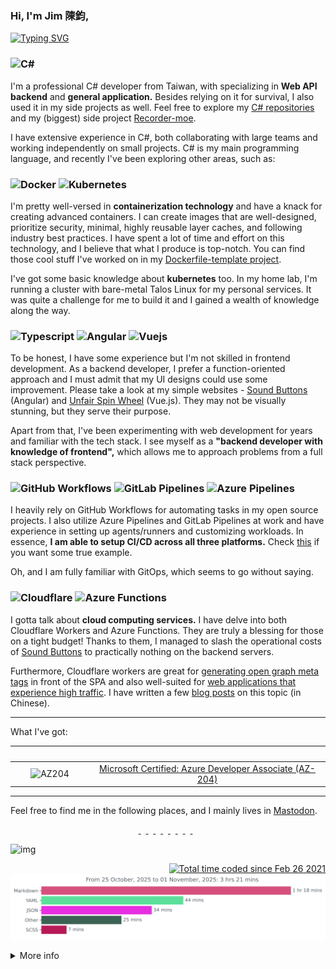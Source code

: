 ### Hi, I'm Jim 陳鈞,

[![Typing SVG](https://readme-typing-svg.demolab.com/?lines=👋+hailing+from+Taiwan!;💼+a+professional+C%23+developer.;❤️+an+advocate+for+open+source!;🐋+familiar+with+Docker.;☁️+have+several+cloud+computing+development+experiences.&width=650&pause=1500)](https://git.io/typing-svg)

### ![C#](https://img.shields.io/badge/C%23-239120?style=for-the-badge&logo=csharp&logoColor=white) 

I'm a professional C# developer from Taiwan, with specializing in **Web API backend** and **general application.** Besides relying on it for survival, I also used it in my side projects as well. Feel free to explore my [C# repositories](https://github.com/jim60105?tab=repositories&q=&type=&language=c%23&sort=) and my (biggest) side project [Recorder-moe](https://github.com/Recorder-moe).

I have extensive experience in C#, both collaborating with large teams and working independently on small projects. C# is my main programming language, and recently I've been exploring other areas, such as:

### ![Docker](https://img.shields.io/badge/Docker-2CA5E0?style=for-the-badge&logo=docker&logoColor=white) ![Kubernetes](https://img.shields.io/badge/kubernetes-326CE5?&style=for-the-badge&logo=kubernetes&logoColor=white)

I'm pretty well-versed in **containerization technology** and have a knack for creating advanced containers. I can create images that are well-designed, prioritize security, minimal, highly reusable layer caches, and following industry best practices. I have spent a lot of time and effort on this technology, and I believe that what I produce is top-notch. You can find those cool stuff I've worked on in my [Dockerfile-template project](https://github.com/jim60105/Dockerfile-template).

I've got some basic knowledge about **kubernetes** too. In my home lab, I'm running a cluster with bare-metal Talos Linux for my personal services. It was quite a challenge for me to build it and I gained a wealth of knowledge along the way.

### ![Typescript](https://img.shields.io/badge/TypeScript-007ACC?style=for-the-badge&logo=typescript&logoColor=white) ![Angular](https://img.shields.io/badge/Angular-DD0031?style=for-the-badge&logo=angular&logoColor=white) ![Vuejs](https://img.shields.io/badge/Vue%20js-35495E?style=for-the-badge&logo=vuedotjs&logoColor=4FC08D)

To be honest, I have some experience but I'm not skilled in frontend development. As a backend developer, I prefer a function-oriented approach and I must admit that my UI designs could use some improvement. Please take a look at my simple websites - [Sound Buttons](https://sound-buttons.click/) (Angular) and [Unfair Spin Wheel](https://unfair.spin-wheel.click/) (Vue.js). They may not be visually stunning, but they serve their purpose.

Apart from that, I've been experimenting with web development for years and familiar with the tech stack. I see myself as a **"backend developer with knowledge of frontend",** which allows me to approach problems from a full stack perspective.

### ![GitHub Workflows](https://img.shields.io/badge/GitHub-100000?style=for-the-badge&logo=github&logoColor=white) ![GitLab Pipelines](https://img.shields.io/badge/GitLab-330F63?style=for-the-badge&logo=gitlab&logoColor=white) ![Azure Pipelines](https://img.shields.io/badge/Azure_DevOps-0078D7?style=for-the-badge&logo=azure-devops&logoColor=white)

I heavily rely on GitHub Workflows for automating tasks in my open source projects. I also utilize Azure Pipelines and GitLab Pipelines at work and have experience in setting up agents/runners and customizing workloads. In essence, **I am able to setup CI/CD across all three platforms.** Check [this](https://github.com/jim60105/docker-whisperX/actions/runs/9924038326) if you want some true example.

Oh, and I am fully familiar with GitOps, which seems to go without saying.

### ![Cloudflare](https://img.shields.io/badge/Cloudflare-F38020?style=for-the-badge&logo=Cloudflare&logoColor=white) ![Azure Functions](https://img.shields.io/badge/Azure_Functions-0062AD?style=for-the-badge&logo=azure-functions&logoColor=white)

I gotta talk about **cloud computing services.** I have delve into both Cloudflare Workers and Azure Functions. They are truly a blessing for those on a tight budget! Thanks to them, I managed to slash the operational costs of [Sound Buttons](https://github.com/sound-buttons/sound-buttons_upload-backend) to practically nothing on the backend servers.

Furthermore, Cloudflare workers are great for [generating open graph meta tags](https://github.com/Recorder-moe/OpenGraphTagBuilder) in front of the SPA and also well-suited for [web applications that experience high traffic](https://github.com/jim60105/simple-poll-system). I have written a few [blog posts](https://blog.maki0419.com/search/label/Cloudflare) on this topic (in Chinese).

---

What I've got:

|　　　　　　　　||
:--:|:--:
![AZ204](https://github.com/jim60105/jim60105/assets/16995691/9a8ecdaa-cb5f-42c2-908a-ada3200a5ce9)|[Microsoft Certified: Azure Developer Associate (AZ-204)](https://learn.microsoft.com/zh-tw/users/jim60105/credentials/10e1317911550c2)

---

Feel free to find me in the following places, and I mainly lives in [Mastodon](https://liker.social/@jim60105).

<p align='center'>
    <a href="http://blog.maki0419.com" target="_blank" rel="noopener noreferrer">
        <img src="https://github.com/jim60105/jim60105/raw/master/images/social/blogger.png" width="80px" alt="">
    </a>&nbsp;
    <a rel="me" href="https://liker.social/@jim60105" target="_blank" rel="noopener">
        <img src="https://github.com/jim60105/jim60105/raw/master/images/social/mastodon.png" width="80px" alt="">
    </a>&nbsp;
    <a href="https://www.facebook.com/jim60105/" target="_blank" rel="noopener noreferrer">
        <img src="https://github.com/jim60105/jim60105/raw/master/images/social/facebook.png" width="80px" alt="">
    </a>&nbsp;
    <a href="https://x.com/jim60105" target="_blank" rel="noopener noreferrer">
        <img src="https://github.com/jim60105/jim60105/raw/master/images/social/x.png" width="80px" alt="">
    </a>&nbsp;
    <a href="https://github.com/jim60105" target="_blank" rel="noopener noreferrer">
        <img src="https://github.com/jim60105/jim60105/raw/master/images/social/github.png" width="80px" alt="">
    </a>&nbsp;
    <a href="https://civitai.com/user/jim60105" target="_blank" rel="noopener noreferrer">
        <img src="https://github.com/jim60105/jim60105/raw/master/images/social/civitai.png" width="80px" alt="">
    </a>&nbsp;
    <a href="https://www.coze.com/user/7376660011738809345" target="_blank" rel="noopener noreferrer">
        <img src="https://github.com/jim60105/jim60105/raw/master/images/social/coze.png" width="80px" alt="">
    </a>&nbsp;
    <a href="https://liker.land/jim60105" target="_blank" rel="noopener noreferrer">
        <img src="https://github.com/jim60105/jim60105/raw/master/images/social/likecoin.png" width="80px" alt="">
    </a>&nbsp;
    <a href="https://go-find.me/jim60105" target="_blank" rel="noopener noreferrer">
        <img src="https://github.com/jim60105/jim60105/raw/master/images/social/gofind.png" width="80px" alt="">
    </a>
</p>

![img](https://github.com/jim60105/jim60105/raw/master/images/banner.png)

<div align='right' style='float: right'>
    <a href="https://wakatime.com/@9646c960-8448-40df-9125-0c72a729c33c" title="Total time coded since Feb 26 2021"><img src="https://wakatime.com/badge/user/9646c960-8448-40df-9125-0c72a729c33c.svg?style=flat-square" alt="Total time coded since Feb 26 2021" /></a>
</div>

[![img](https://github.com/jim60105/jim60105/raw/master/images/stat.svg)](https://wakatime.com/@9646c960-8448-40df-9125-0c72a729c33c)

<!-- prettier-ignore -->
<details>
    <summary>More info</summary>
    <img src="https://github.com/jim60105/jim60105/raw/master/images/metrics/base-metrics.svg"/>
    <img src="https://github.com/jim60105/jim60105/raw/master/images/metrics/achievements.svg" />
    <a href="https://github.com/jim60105?tab=repositories">
        <img src="https://github.com/jim60105/jim60105/raw/master/images/metrics/activity-metrics.svg"/>
        <img src="https://github.com/jim60105/jim60105/raw/master/images/metrics/habits-metrics.svg" />
    </a>
    <a href="https://blog.maki0419.com/">
        <img src="https://github.com/jim60105/jim60105/raw/master/images/metrics/blog.svg" />
    </a>
</details>
